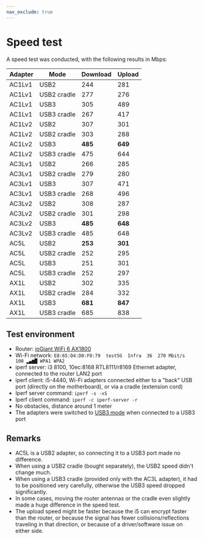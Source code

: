 ```yaml
---
nav_exclude: true
---
```


# Speed test

A speed test was conducted, with the following results in Mbps:

| Adapter | Mode        | Download | Upload  |
| ------- | ----------- | -------- | ------- |
| AC1Lv1  | USB2        | 244      | 281     |
| AC1Lv1  | USB2 cradle | 277      | 276     |
| AC1Lv1  | USB3        | 305      | 489     |
| AC1Lv1  | USB3 cradle | 267      | 417     |
| AC1Lv2  | USB2        | 307      | 301     |
| AC1Lv2  | USB2 cradle | 303      | 288     |
| AC1Lv2  | USB3        | **485**  | **649** |
| AC1Lv2  | USB3 cradle | 475      | 644     |
| AC3Lv1  | USB2        | 266      | 285     |
| AC3Lv1  | USB2 cradle | 279      | 280     |
| AC3Lv1  | USB3        | 307      | 471     |
| AC3Lv1  | USB3 cradle | 268      | 496     |
| AC3Lv2  | USB2        | 308      | 287     |
| AC3Lv2  | USB2 cradle | 301      | 298     |
| AC3Lv2  | USB3        | **485**  | **648** |
| AC3Lv2  | USB3 cradle | 485      | 648     |
| AC5L    | USB2        | **253**  | **301** |
| AC5L    | USB2 cradle | 252      | 295     |
| AC5L    | USB3        | 251      | 301     |
| AC5L    | USB3 cradle | 252      | 297     |
| AX1L    | USB2        | 302      | 335     |
| AX1L    | USB2 cradle | 284      | 332     |
| AX1L    | USB3        | **681**  | **847** |
| AX1L    | USB3 cradle | 685      | 838     |

## Test environment

- Router: [ioGiant WiFi 6 AX1800](https://iogiant.com/products/wifi-6-router)
- Wi-Fi network: `E8:65:D4:D0:F0:79  test5G  Infra  36  270 Mbit/s  100 ▂▄▆█ WPA1 WPA2`
- iperf server: i3 8100, 10ec:8168 RTL8111/r8169 Ethernet adapter, connected to the router LAN2 port
- iperf client: i5-4440, Wi-Fi adapters connected either to a "back" USB port (directly on the motherboard), or via a cradle (extension cord)
- Iperf server command: `iperf -s -xS`
- Iperf client command:  `iperf -c iperf-server -r`
- No obstacles, distance around 1 meter
- The adapters were switched to [USB3 mode](../usb3/) when connected to a USB3 port

## Remarks

- AC5L is a USB2 adapter, so connecting it to a USB3 port made no difference.
- When using a USB2 cradle (bought separately), the USB2 speed didn't change much.
- When using a USB3 cradle (provided only with the AC3L adapter), it had to be positioned very carefully, otherwise the USB3 speed dropped significantly.
- In some cases, moving the router antennas or the cradle even slightly made a huge difference in the speed test.
- The upload speed might be faster because the i5 can encrypt faster than the router, or because the signal has fewer collisions/reflections traveling in that direction, or because of a driver/software issue on either side.
